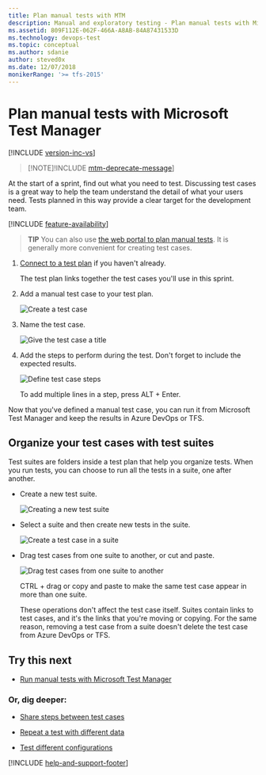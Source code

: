 ```yaml
---
title: Plan manual tests with MTM
description: Manual and exploratory testing - Plan manual tests with Microsoft Test Manager when you want to test web applications
ms.assetid: 809F112E-062F-466A-A8AB-84A87431533D
ms.technology: devops-test
ms.topic: conceptual
ms.author: sdanie
author: steved0x
ms.date: 12/07/2018
monikerRange: '>= tfs-2015'
---
```


# Plan manual tests with Microsoft Test Manager

[!INCLUDE [version-inc-vs](../includes/version-inc-vs.md)]

> [!NOTE]!INCLUDE [mtm-deprecate-message](../includes/mtm-deprecate-message.md)]

At the start of a sprint, find out what you need to test. Discussing test cases is a great way to help the team understand the detail of what your users need. Tests planned in this way provide a clear target for the development team.

[!INCLUDE [feature-availability](../includes/feature-availability.md)]

> **TIP**
> You can also use [the web portal to plan manual tests](../create-a-test-plan.md). It is generally more convenient for creating test cases.

1.  [Connect to a test plan](connect-microsoft-test-manager-to-your-team-project-and-test-plan.md) if you haven't already.

    The test plan links together the test cases you'll use in this sprint.

1.  Add a manual test case to your test plan.

    ![Create a test case](media/plan-manual-tests-with-microsoft-test-manager/almp_t_create04.png)

1.  Name the test case.

    ![Give the test case a title](media/plan-manual-tests-with-microsoft-test-manager/almp_t_create05.png)

1.  Add the steps to perform during the test. Don't forget to include the expected results.

    ![Define test case steps](media/plan-manual-tests-with-microsoft-test-manager/almp_t_create06.png)

    To add multiple lines in a step, press ALT + Enter.

Now that you've defined a manual test case, you can run it from Microsoft Test Manager and keep the results in Azure DevOps or TFS.

## Organize your test cases with test suites

Test suites are folders inside a test plan that help you organize tests. When you run tests, you can choose to run all the tests in a suite, one after another.

- Create a new test suite.

  ![Creating a new test suite](media/plan-manual-tests-with-microsoft-test-manager/almp_t_newsuite01.png)

- Select a suite and then create new tests in the suite.

  ![Create a test case in a suite](media/plan-manual-tests-with-microsoft-test-manager/almp_t_newsuite02.png)

- Drag test cases from one suite to another, or cut and paste.

  ![Drag test cases from one suite to another](media/plan-manual-tests-with-microsoft-test-manager/almp_t_dragsuites.png)

  CTRL + drag or copy and paste to make the same test case appear in more than one suite.

  These operations don't affect the test case itself. Suites contain links to test cases, and it's the links that you're moving or copying.
  For the same reason, removing a test case from a suite doesn't delete the test case from Azure DevOps or TFS.

## Try this next

- [Run manual tests with Microsoft Test Manager](run-manual-tests-with-microsoft-test-manager.md)

### Or, dig deeper:

- [Share steps between test cases](share-steps-between-test-cases.md)

- [Repeat a test with different data](../repeat-test-with-different-data.md)

- [Test different configurations](../test-different-configurations.md)

[!INCLUDE [help-and-support-footer](../includes/help-and-support-footer.md)]
